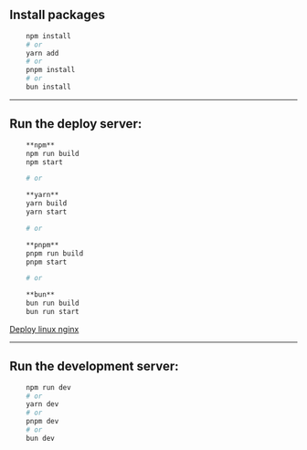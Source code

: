 
## Install packages

```bash
    npm install
    # or
    yarn add
    # or
    pnpm install
    # or
    bun install
```

---

## Run the deploy server: 

```bash
    **npm**
    npm run build
    npm start

    # or

    **yarn**
    yarn build
    yarn start

    # or

    **pnpm**
    pnpm run build
    pnpm start

    # or

    **bun**
    bun run build
    bun run start

```

[Deploy linux nginx](https://dev.to/j3rry320/deploy-your-nextjs-app-like-a-pro-a-step-by-step-guide-using-nginx-pm2-certbot-and-git-on-your-linux-server-3286)

---

## Run the development server:

```bash
    npm run dev
    # or
    yarn dev
    # or
    pnpm dev
    # or
    bun dev
```
